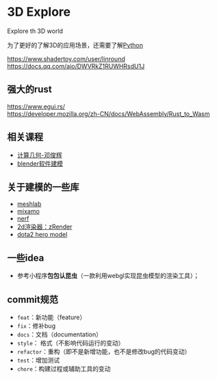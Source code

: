# 3D Explore
Explore th 3D world

为了更好的了解3D的应用场景，还需要了解[Python](https://docs.python.org/zh-cn/3/)

https://www.shadertoy.com/user/linround
https://docs.qq.com/aio/DWVRkZ1RUWHRsdU1J 

## 强大的rust
https://www.egui.rs/   
https://developer.mozilla.org/zh-CN/docs/WebAssembly/Rust_to_Wasm

## 相关课程
- [计算几何-邓俊辉](https://www.xuetangx.com/course/THU08091000327/16906681)
- [blender软件建模](https://www.youtube.com/playlist?list=PLjEaoINr3zgFX8ZsChQVQsuDSjEqdWMAD)
## 关于建模的一些库
- [meshlab](https://www.meshlab.net/#description)
- [mixamo](https://www.mixamo.com/#/)
- [nerf](https://www.matthewtancik.com/nerf)
- [2d渲染器：zRender](https://github.com/ecomfe/zrender)
- [dota2 hero model](http://pissang.github.io/dota2hero/#/heroes)

## 一些idea
- 参考小程序**包包认昆虫**（一款利用webgl实现昆虫模型的渲染工具）；

## commit规范
- `feat`：新功能（feature）
- `fix`：修补bug
- `docs`：文档（documentation）
- `style`： 格式（不影响代码运行的变动）
- `refactor`：重构（即不是新增功能，也不是修改bug的代码变动）
- `test`：增加测试
- `chore`：构建过程或辅助工具的变动

